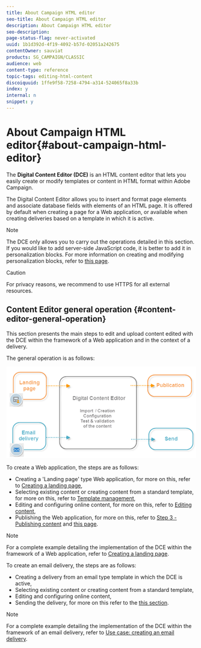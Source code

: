 ```yaml
---
title: About Campaign HTML editor
seo-title: About Campaign HTML editor
description: About Campaign HTML editor
seo-description: 
page-status-flag: never-activated
uuid: 1b1d392d-4f19-4092-b57d-02051a242675
contentOwner: sauviat
products: SG_CAMPAIGN/CLASSIC
audience: web
content-type: reference
topic-tags: editing-html-content
discoiquuid: 1ffe9f58-7258-4794-a314-524065f8a33b
index: y
internal: n
snippet: y
---
```


# About Campaign HTML editor{#about-campaign-html-editor}

The **Digital Content Editor (DCE)** is an HTML content editor that lets you easily create or modify templates or content in HTML format within Adobe Campaign.

The Digital Content Editor allows you to insert and format page elements and associate database fields with elements of an HTML page. It is offered by default when creating a page for a Web application, or available when creating deliveries based on a template in which it is active.

>[!NOTE]
>
>The DCE only allows you to carry out the operations detailed in this section.  
>If you would like to add server-side JavaScript code, it is better to add it in personalization blocks. For more information on creating and modifying personalization blocks, refer to [this page](https://helpx.adobe.com/campaign/classic/delivery/using/personalization-blocks.html).

>[!CAUTION]
>
>For privacy reasons, we recommend to use HTTPS for all external resources.

## Content Editor general operation {#content-editor-general-operation}

This section presents the main steps to edit and upload content edited with the DCE within the framework of a Web application and in the context of a delivery.

The general operation is as follows: 

![](assets/dce_schema.png)

To create a Web application, the steps are as follows:

* Creating a 'Landing page' type Web application, for more on this, refer to [Creating a landing page](https://helpx.adobe.com/campaign/standard/web/using/creating-a-landing-page.html),
* Selecting existing content or creating content from a standard template, for more on this, refer to [Template management](https://helpx.adobe.com/campaign/standard/web/using/template-management.html),
* Editing and configuring online content, for more on this, refer to [Editing content](https://helpx.adobe.com/campaign/standard/web/using/editing-content.html),
* Publishing the Web application, for more on this, refer to [Step 3 - Publishing content](https://helpx.adobe.com/campaign/standard/web/using/creating-a-landing-page.html#step-3---publishing-content) and [this page](https://helpx.adobe.com/campaign/classic/web/using/publishing-a-web-form.html#managing-web-forms-delivery-and-tracking).

>[!NOTE]
>
>For a complete example detailing the implementation of the DCE within the framework of a Web application, refer to [Creating a landing page](https://helpx.adobe.com/campaign/standard/web/using/creating-a-landing-page.html).

To create an email delivery, the steps are as follows:

* Creating a delivery from an email type template in which the DCE is active,
* Selecting existing content or creating content from a standard template,
* Editing and configuring online content,
* Sending the delivery, for more on this refer to the [this section](https://helpx.adobe.com/campaign/classic/delivery/using/communication-channels.html).

>[!NOTE]
>
>For a complete example detailing the implementation of the DCE within the framework of an email delivery, refer to [Use case: creating an email delivery](https://helpx.adobe.com/campaign/standard/web/using/use-case--creating-an-email-delivery.html).

